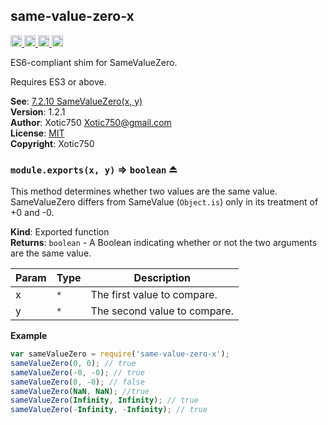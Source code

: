<a name="module_same-value-zero-x"></a>

## same-value-zero-x
<a href="https://travis-ci.org/Xotic750/same-value-zero-x"
title="Travis status">
<img
src="https://travis-ci.org/Xotic750/same-value-zero-x.svg?branch=master"
alt="Travis status" height="18">
</a>
<a href="https://david-dm.org/Xotic750/same-value-zero-x"
title="Dependency status">
<img src="https://david-dm.org/Xotic750/same-value-zero-x.svg"
alt="Dependency status" height="18"/>
</a>
<a
href="https://david-dm.org/Xotic750/same-value-zero-x#info=devDependencies"
title="devDependency status">
<img src="https://david-dm.org/Xotic750/same-value-zero-x/dev-status.svg"
alt="devDependency status" height="18"/>
</a>
<a href="https://badge.fury.io/js/same-value-zero-x" title="npm version">
<img src="https://badge.fury.io/js/same-value-zero-x.svg"
alt="npm version" height="18">
</a>

ES6-compliant shim for SameValueZero.

Requires ES3 or above.

**See**: [7.2.10 SameValueZero(x, y)](http://www.ecma-international.org/ecma-262/6.0/#sec-samevaluezero)  
**Version**: 1.2.1  
**Author**: Xotic750 <Xotic750@gmail.com>  
**License**: [MIT](&lt;https://opensource.org/licenses/MIT&gt;)  
**Copyright**: Xotic750  
<a name="exp_module_same-value-zero-x--module.exports"></a>

### `module.exports(x, y)` ⇒ <code>boolean</code> ⏏
This method determines whether two values are the same value.
SameValueZero differs from SameValue (`Object.is`) only in its treatment
of +0 and -0.

**Kind**: Exported function  
**Returns**: <code>boolean</code> - A Boolean indicating whether or not the two arguments
are the same value.  

| Param | Type | Description |
| --- | --- | --- |
| x | <code>\*</code> | The first value to compare. |
| y | <code>\*</code> | The second value to compare. |

**Example**  
```js
var sameValueZero = require('same-value-zero-x');
sameValueZero(0, 0); // true
sameValueZero(-0, -0); // true
sameValueZero(0, -0); // false
sameValueZero(NaN, NaN); //true
sameValueZero(Infinity, Infinity); // true
sameValueZero(-Infinity, -Infinity); // true
```
